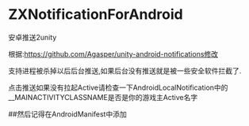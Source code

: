 # ZXNotificationForAndroid
安卓推送2unity

根据:https://github.com/Agasper/unity-android-notifications修改

支持进程被杀掉以后后台推送,如果后台没有推送就是被一些安全软件拦截了.

点击推送如果没有拉起Active请检查一下AndroidLocalNotification中的__MAINACTIVITYCLASSNAME是否是你的游戏主Active名字

##然后记得在AndroidManifest中添加
<!--UnityActivity-->
<meta-data 
android:name="unityplayer.UnityActivity" 
android:value="true" /> 